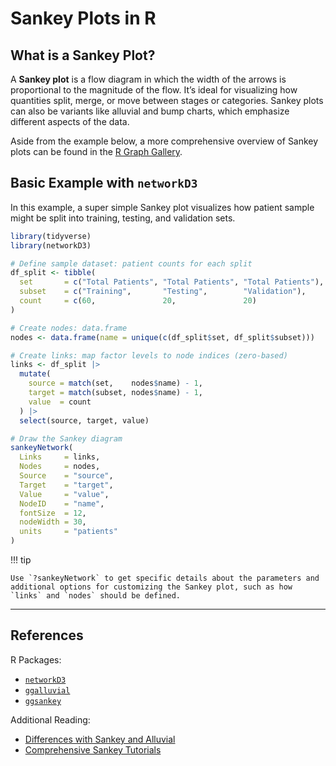# Sankey Plots in R

## What is a Sankey Plot?

A **Sankey plot** is a flow diagram in which the width of the arrows is proportional to the magnitude of the flow. It’s ideal for visualizing how quantities split, merge, or move between stages or categories. Sankey plots can also be variants like alluvial and bump charts, which emphasize different aspects of the data.

Aside from the example below, a more comprehensive overview of Sankey plots can be found in the [R Graph Gallery](https://r-graph-gallery.com/sankey-diagram.html).

## Basic Example with `networkD3`

In this example, a super simple Sankey plot visualizes how patient sample might be split into training, testing, and validation sets.

```r
library(tidyverse)
library(networkD3)

# Define sample dataset: patient counts for each split
df_split <- tibble(
  set       = c("Total Patients", "Total Patients", "Total Patients"),
  subset    = c("Training",       "Testing",        "Validation"),
  count     = c(60,               20,               20)
)

# Create nodes: data.frame
nodes <- data.frame(name = unique(c(df_split$set, df_split$subset)))

# Create links: map factor levels to node indices (zero-based)
links <- df_split |>
  mutate(
    source = match(set,    nodes$name) - 1,
    target = match(subset, nodes$name) - 1,
    value  = count
  ) |>
  select(source, target, value)

# Draw the Sankey diagram
sankeyNetwork(
  Links     = links,
  Nodes     = nodes,
  Source    = "source",
  Target    = "target",
  Value     = "value",
  NodeID    = "name",
  fontSize  = 12,
  nodeWidth = 30,
  units     = "patients"
)
```

!!! tip

    Use `?sankeyNetwork` to get specific details about the parameters and additional options for customizing the Sankey plot, such as how `links` and `nodes` should be defined.

---

## References

R Packages:

- [`networkD3`](https://christophergandrud.github.io/networkD3/)
- [`ggalluvial`](https://corybrunson.github.io/ggalluvial/)
- [`ggsankey`](https://github.com/davidsjoberg/ggsankey)

Additional Reading:

- [Differences with Sankey and Alluvial](https://datavizcatalogue.com/blog/sankey-diagrams-parallel-sets-alluvial-diagrams-whats-the-difference/)
- [Comprehensive Sankey Tutorials](https://r-graph-gallery.com/sankey-diagram.html)
